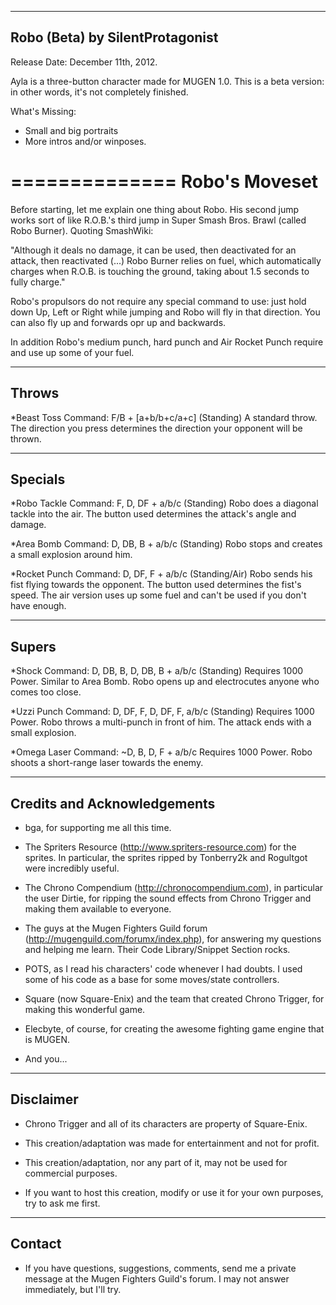 --------------------------------
Robo (Beta) by SilentProtagonist 
--------------------------------

Release Date: December 11th, 2012.

Ayla is a three-button character made for MUGEN 1.0.
This is a beta version: in other words, it's not completely finished.

What's Missing:

- Small and big portraits
- More intros and/or winposes.


==============
Robo's Moveset
==============

Before starting, let me explain one thing about Robo. His second jump
works sort of like R.O.B.'s third jump in Super Smash Bros. Brawl (called
Robo Burner). Quoting SmashWiki: 

"Although it deals no damage, it can be used, then deactivated for an attack,
then reactivated (...) Robo Burner relies on fuel, which automatically
charges when R.O.B. is touching the ground, taking about 1.5 seconds
to fully charge."

Robo's propulsors do not require any special command to use: just hold down
Up, Left or Right while jumping and Robo will fly in that direction. You can
also fly up and forwards opr up and backwards.

In addition Robo's medium punch, hard punch and Air Rocket Punch require and use up
some of your fuel.

--------------
Throws
--------------

*Beast Toss
	Command: F/B + [a+b/b+c/a+c] (Standing)
	A standard throw. The direction you press determines the
	direction your opponent will be thrown.

--------
Specials
--------

*Robo Tackle
	Command: F, D, DF + a/b/c (Standing)
	Robo does a diagonal tackle into the air. The button used determines the
	attack's angle and damage.

*Area Bomb
	Command: D, DB, B + a/b/c (Standing)
	Robo stops and creates a small explosion around him.

*Rocket Punch
	Command: D, DF, F + a/b/c (Standing/Air)
	Robo sends his fist flying towards the opponent. The button used
	determines the fist's speed. The air version uses up some fuel and
	can't be used if you don't have enough.


------
Supers
------

*Shock
	Command: D, DB, B, D, DB, B + a/b/c (Standing)
	Requires 1000 Power.
	Similar to Area Bomb. Robo opens up and electrocutes anyone who comes too close.

*Uzzi Punch
	Command: D, DF, F, D, DF, F, a/b/c (Standing)
	Requires 1000 Power.
	Robo throws a multi-punch in front of him. The attack ends with a small explosion.

*Omega Laser
	Command: ~D, B, D, F + a/b/c
	Requires 1000 Power.
	Robo shoots a short-range laser towards the enemy.


----------------------------
Credits and Acknowledgements
----------------------------

- bga, for supporting me all this time.

- The Spriters Resource (http://www.spriters-resource.com) for the sprites. In particular,
  the sprites ripped by Tonberry2k and Rogultgot were incredibly useful.

- The Chrono Compendium (http://chronocompendium.com), in particular the user Dirtie, for
  ripping the sound effects from Chrono Trigger and making them available to everyone.

- The guys at the Mugen Fighters Guild forum (http://mugenguild.com/forumx/index.php),
  for answering my questions and helping me learn. Their Code Library/Snippet Section rocks.

- POTS, as I read his characters' code whenever I had doubts. I used some of his code as a
  base for some moves/state controllers.

- Square (now Square-Enix) and the team that created Chrono Trigger, for making this
wonderful game.

- Elecbyte, of course, for creating the awesome fighting game engine that is MUGEN.

- And you...

---------- 
Disclaimer
----------

- Chrono Trigger and all of its characters are property of Square-Enix.

- This creation/adaptation was made for entertainment and not for profit.

- This creation/adaptation, nor any part of it, may not be used for commercial purposes. 

- If you want to host this creation, modify or use it for your own purposes,
  try to ask me first.

-------
Contact
-------

- If you have questions, suggestions, comments, send me a private message at the Mugen Fighters Guild's forum.
  I may not answer immediately, but I'll try.